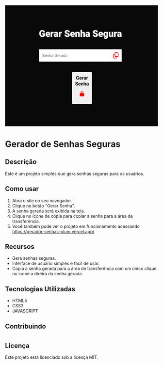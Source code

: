 ![Alt text](image.png)

# Gerador de Senhas Seguras

## Descrição

Este é um projeto simples que gera senhas seguras para os usuários.

## Como usar

1. Abra o site no seu navegador.
2. Clique no botão "Gerar Senha".
3. A senha gerada será exibida na tela.
4. Clique no ícone de cópia para copiar a senha para a área de transferência.
5. Você também pode ver o projeto em funcionamento acessando https://gerador-senhas-plum.vercel.app/

## Recursos

- Gera senhas seguras.
- Interface de usuário simples e fácil de usar.
- Copia a senha gerada para a área de transferência com um único clique no icone a direira da senha gerada.

## Tecnologias Utilizadas

- HTML5
- CSS3 
- JAVASCRIPT

## Contribuindo

#

## Licença

Este projeto está licenciado sob a licença MIT.
